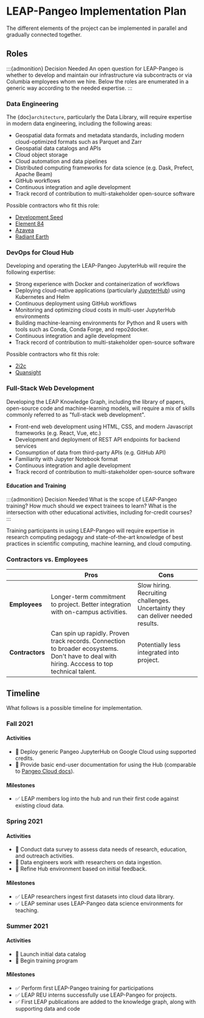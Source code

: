 # LEAP-Pangeo Implementation Plan

The different elements of the project can be implemented in parallel and gradually connected together.

## Roles

:::\{admonition} Decision Needed
An open question for LEAP-Pangeo is whether to develop and maintain our infrastructure
via subcontracts or via Columbia employees whom we hire.
Below the roles are enumerated in a generic way according to the needed expertise.
:::

### Data Engineering

The {doc}`architecture`, particularly the Data Library, will require
expertise in modern data engineering, including the following areas:

- Geospatial data formats and metadata standards, including modern cloud-optimized
  formats such as Parquet and Zarr
- Geospatial data catalogs and APIs
- Cloud object storage
- Cloud automation and data pipelines
- Distributed computing frameworks for data science (e.g. Dask, Prefect, Apache Beam)
- GitHub workflows
- Continuous integration and agile development
- Track record of contribution to multi-stakeholder open-source software

Possible contractors who fit this role:

- [Development Seed](https://developmentseed.org/)
- [Element 84](https://www.element84.com/)
- [Azavea](https://www.azavea.com/)
- [Radiant Earth](https://www.radiant.earth/)

### DevOps for Cloud Hub

Developing and operating the LEAP-Pangeo JupyterHub will require the following expertise:

- Strong experience with Docker and containerization of workflows
- Deploying cloud-native applications (particularly [JupyterHub](https://zero-to-jupyterhub.readthedocs.io/en/latest/))
  using Kubernetes and Helm
- Continuous deployment using GitHub workflows
- Monitoring and optimizing cloud costs in multi-user JupyterHub environments
- Building machine-learning environments for Python and R users with tools such as
  Conda, Conda Forge, and repo2docker.
- Continuous integration and agile development
- Track record of contribution to multi-stakeholder open-source software

Possible contractors who fit this role:

- [2i2c](https://2i2c.org/)
- [Quansight](https://www.quansight.com/)

### Full-Stack Web Development

Developing the LEAP Knowledge Graph, including the library of papers, open-source code
and machine-learning models, will require a mix of skills commonly referred to as
"full-stack web development".

- Front-end web development using HTML, CSS, and modern Javascript frameworks (e.g. React, Vue, etc.)
- Development and deployment of REST API endpoints for backend services
- Consumption of data from third-party APIs (e.g. GitHub API)
- Familiarity with Jupyter Notebook format
- Continuous integration and agile development
- Track record of contribution to multi-stakeholder open-source software

#### Education and Training

:::\{admonition} Decision Needed
What is the scope of LEAP-Pangeo training? How much should we expect trainees to learn?
What is the intersection with other educational activities, including for-credit courses?
:::

Training participants in using LEAP-Pangeo will require expertise in research computing pedagogy
and state-of-the-art knowledge of best practices in scientific computing, machine learning,
and cloud computing.

### Contractors vs. Employees

|                 | Pros                                                                                                                                          | Cons                                                                             |
| --------------- | --------------------------------------------------------------------------------------------------------------------------------------------- | -------------------------------------------------------------------------------- |
| **Employees**   | Longer-term commitment to project. Better integration with on-campus activities.                                                              | Slow hiring. Recruiting challenges. Uncertainty they can deliver needed results. |
| **Contractors** | Can spin up rapidly. Proven track records. Connection to broader ecosystems. Don't have to deal with hiring. Acccess to top technical talent. | Potentially less integrated into project.                                        |

## Timeline

What follows is a possible timeline for implementation.

### Fall 2021

#### Activities

- 📍 Deploy generic Pangeo JupyterHub on Google Cloud using supported credits.
- 📍 Provide basic end-user documentation for using the Hub
  (comparable to [Pangeo Cloud docs](https://pangeo.io/cloud.html)).

#### Milestones

- ✅ LEAP members log into the hub and run their first code against existing cloud data.

### Spring 2021

#### Activities

- 📍 Conduct data survey to assess data needs of research, education, and outreach activities.
- 📍 Data engineers work with researchers on data ingestion.
- 📍 Refine Hub environment based on initial feedback.

#### Milestones

- ✅ LEAP researchers ingest first datasets into cloud data library.
- ✅ LEAP seminar uses LEAP-Pangeo data science environments for teaching.

### Summer 2021

#### Activities

- 📍 Launch initial data catalog
- 📍 Begin training program

#### Milestones

- ✅ Perform first LEAP-Pangeo training for participations
- ✅ LEAP REU interns successfully use LEAP-Pangeo for projects.
- ✅ First LEAP publications are added to the knowledge graph, along with supporting data and code
